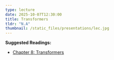 ```yaml
---
type: lecture
date: 2025-10-07T12:30:00
title: Transformers
tldr: "N.A"
thumbnail: /static_files/presentations/lec.jpg
---
```

**Suggested Readings:**
- [Chapter 8: Transformers](https://web.stanford.edu/~jurafsky/slp3/8.pdf)
